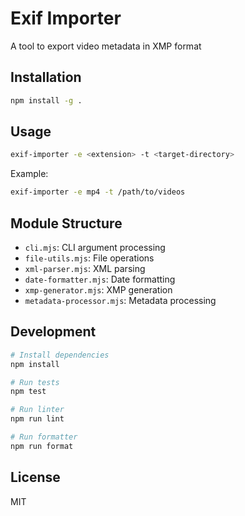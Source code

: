 # Exif Importer

A tool to export video metadata in XMP format

## Installation

```bash
npm install -g .
```

## Usage

```bash
exif-importer -e <extension> -t <target-directory>
```

Example:
```bash
exif-importer -e mp4 -t /path/to/videos
```

## Module Structure

- `cli.mjs`: CLI argument processing
- `file-utils.mjs`: File operations
- `xml-parser.mjs`: XML parsing
- `date-formatter.mjs`: Date formatting
- `xmp-generator.mjs`: XMP generation
- `metadata-processor.mjs`: Metadata processing

## Development

```bash
# Install dependencies
npm install

# Run tests
npm test

# Run linter
npm run lint

# Run formatter
npm run format
```

## License

MIT
